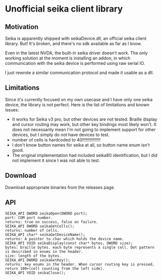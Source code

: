 # Unofficial seika client library

## Motivation

Seika is apparently shipped with seikaDevice.dll, an official seika client library. But! It's broken, and there's no sdk available as far as I know.

Even in the latest NVDA, the built-in seika driver doesn't work. The only working solution at the moment is installing an addon, in which communication with the seika device is performed using raw serial IO.

I just rewrote a similar communication protocol and made it usable as a dll.

## Limitations

Since it's currently focused on my own usecase and I have only one seika device, the library is not perfect. Here is the list of limitations and known issues:
- It works for Seika v3 pro, but other devices are not tested. Braille display and cursor routing may work, but other key bindings most likely won't. It does not necessarily mean I'm not going to implement support for other devices, but I simply do not have devices to test.
- number of cells is hardcoded to 40!!!!!!!!!!!!!!!
- I don't know button names for seika at all, so button name enum isn't good.
- The original implementation had included seika80 identification, but I did not implement it since I was not able to test.

## Download

Download appropriate binaries from the releases page.

## API

```
SEIKA_API DWORD seikaOpen(DWORD port);
port: COM port number.
returns: true on success, false on failure.
SEIKA_API DWORD seikaGetCells();
returns: number of cells.
SEIKA_API char* seikaGetDeviceName();
returns: A pointer to char which holds the device name.
SEIKA_API VOID seikaDisplay(const char* bytes, DWORD size);
bytes: braille bytes. each byte represents a single cell. Dot pattern is described in enums in the header.
size: length of the bytes.
SEIKA_API DWORD seikaGetKey();
returns: key enums in the header. When cursor routing key is pressed, return 100+(cell counting from the left side).
SEIKA_API VOID seikaClose();
```




